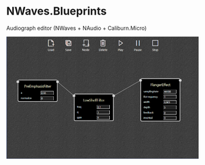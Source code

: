 # NWaves.Blueprints
Audiograph editor (NWaves + NAudio + Caliburn.Micro)

![pic1](https://github.com/ar1st0crat/NWaves.Blueprints/blob/master/screenshots/1.png)
